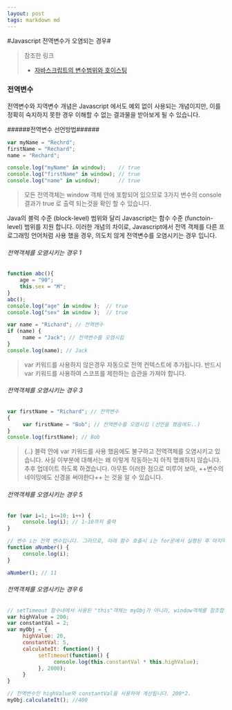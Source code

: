```yaml
---
layout: post
tags: markdown md
---
```


#Javascript 전역변수가 오염되는 경우#





>참조한 링크
>- [자바스크립트의 변수범위와 호이스팅](http://chanlee.github.io/2013/12/10/javascript-variable-scope-and-hoisting/)




### 전역변수 ###
전역변수와 지역변수 개념은 Javascript 에서도 예외 없이 사용되는 개념이지만, 이를 정확히 숙지하지 못한 경우 이해할 수 없는 결과물을 받아보게 될 수 있습니다.

######전역변수 선언방법######
```Javascript
var myName = "Rechrd";	
firstName = "Rechard";	
name = "Rechard";		

console.log("myName" in window);	// true
console.log("firstName" in window);	// true
console.log("name" in window);		// true
```
>모든 전역객체는 window 객체 안에 포함되어 있으므로 3가지 변수의 console 결과가 true 로 출력 되는것을 확인 할 수 있습니다.
 

Java의 블럭 수준 (block-level) 범위와 달리 Javascript는 함수 수준 (functoin-level) 범위를 지원 합니다. 이러한 개념의 차이로, Javascript에서 전역 객체를 다른 프로그래밍 언어처럼 사용 했을 경우, 의도치 않게 전역변수를 오염시키는 경우 입니다.

###### 전역객체를 오염시키는 경우 1 ######
```Javascript
function abc(){
	age = "90";
    this.sex = "M";
}
abc();
console.log("age" in window );	// true
console.log("sex" in window );	// true

var name = "Richard"; // 전역변수
if (name) {
     name = "Jack";	// 전역변수를 오염시킴
}
console.log(name); // Jack
```
>var 키워드를 사용하지 않은경우 자동으로 전역 컨텍스트에 추가됩니다.
>반드시 var 키워드를 사용하여 스코프를 제한하는 습관을 가져야 합니다.



###### 전역객체를 오염시키는 경우 3 ######

```javascript
var firstName = "Richard"; // 전역변수
{
     var firstName = "Bob";	// 전역변수를 오염시킴 (선언을 했음에도..)
}
console.log(firstName); // Bob
```
>{..} 블럭 안에 var 키워드를 사용 했음에도 불구하고 전역객체를 오염시키고 있습니다.
>사실 이부분에 대해서는 왜 이렇게 작동하는지 아직 명쾌하지 않습니다. 추후 업데이트 하도록 하겠습니다.
>아무튼 이러한 점으로 미루어 보아, ++변수의 네이밍에도 신경을 써야한다++ 는 것을 알 수 있습니다.


###### 전역객체를 오염시키는 경우 5 ######
```Javascript
for (var i=1; i<=10; i++) {
     console.log(i); // 1~10까지 출력
}

// 변수 i는 전역 변수입니다. 그러므로, 아래 함수 호출시 i는 for문에서 실행된 후 마지막 값을 가르키게 됩니다.
function aNumber() {
     console.log(i);
}

aNumber(); // 11
```
###### 전역객체를 오염시키는 경우 6 ######
```Javascript
// setTimeout 함수내에서 사용된 "this"객체는 myObj가 아니라, window객체를 참조합니다.
var highValue = 200;
var constantVal = 2;
var myObj = {
     highValue: 20,
     constantVal: 5,
     calculateIt: function() {
          setTimeout(function() {
               console.log(this.constantVal * this.highValue);
          }, 2000);
     }
}

// 전역변수인 highValue와 constantVal을 사용하여 계산됩니다. 200*2.
myObj.calculateIt(); //400
```
